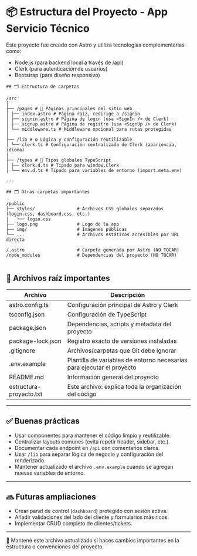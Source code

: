 # 📦 Estructura del Proyecto - App Servicio Técnico

Este proyecto fue creado con Astro y utiliza tecnologías complementarias como:

- Node.js (para backend local a través de /api)
- Clerk (para autenticación de usuarios)
- Bootstrap (para diseño responsivo)

```batch 
## 🗂 Estructura de carpetas

/src
│
├── /pages # 📄 Páginas principales del sitio web
│ ├── index.astro # Página raíz, redirige a /signin
│ ├── signin.astro # Página de login (usa <SignIn /> de Clerk)
│ ├── signup.astro # Página de registro (usa <SignUp /> de Clerk)
│ └── middleware.ts # Middleware opcional para rutas protegidas
│
├── /lib # ⚙️ Lógica y configuración reutilizable
│ └── clerk.ts # Configuración centralizada de Clerk (apariencia, idioma)
│
├── /types # 📘 Tipos globales TypeScript
│ ├── clerk.d.ts # Tipado para window.Clerk
│ └── env.d.ts # Tipado para variables de entorno (import.meta.env)

---

## 🗂 Otras carpetas importantes

/public
├── styles/                # Archivos CSS globales separados (login.css, dashboard.css, etc.)
│   └── login.css
├── logo.png               # Logo de la app
├── img/                   # Imágenes públicas
└── ...                    # Archivos estáticos accesibles por URL directa

/.astro                    # Carpeta generada por Astro (NO TOCAR)
/node_modules              # Dependencias del proyecto (NO TOCAR)


```

## 📄 Archivos raíz importantes

Archivo                 | Descripción
------------------------|-----------------------------------------------------------
astro.config.ts         | Configuración principal de Astro y Clerk
tsconfig.json           | Configuración de TypeScript
package.json            | Dependencias, scripts y metadata del proyecto
package-lock.json       | Registro exacto de versiones instaladas
.gitignore              | Archivos/carpetas que Git debe ignorar
.env.example            | Plantilla de variables de entorno necesarias para ejecutar el proyecto
README.md               | Información general del proyecto
estructura-proyecto.txt | Este archivo: explica toda la organización del código

---

## ✅ Buenas prácticas

- Usar componentes para mantener el código limpio y reutilizable.
- Centralizar layouts comunes (evita repetir header, sidebar, etc.).
- Documentar cada endpoint en `/api` con comentarios claros.
- Usar `/lib` para separar lógica de negocio y configuración del renderizado.
- Mantener actualizado el archivo `.env.example` cuando se agregan nuevas variables de entorno.

---

## 🔜 Futuras ampliaciones

- Crear panel de control (`dashboard`) protegido con sesión activa.
- Añadir validaciones del lado del cliente y formularios más ricos.
- Implementar CRUD completo de clientes/tickets.

---

📌 Mantené este archivo actualizado si hacés cambios importantes en la estructura o convenciones del proyecto.